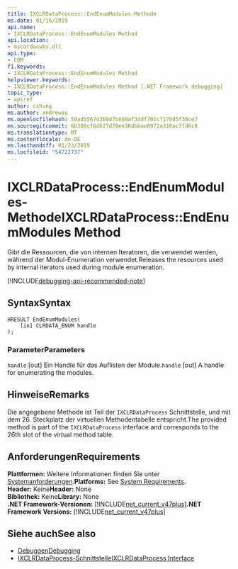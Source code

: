 ```yaml
---
title: IXCLRDataProcess::EndEnumModules-Methode
ms.date: 01/16/2019
api.name:
- IXCLRDataProcess::EndEnumModules Method
api.location:
- mscordacwks.dll
api.type:
- COM
f1.keywords:
- IXCLRDataProcess::EndEnumModules Method
helpviewer.keywords:
- IXCLRDataProcess::EndEnumModules Method [.NET Framework debugging]
topic_type:
- apiref
author: cshung
ms.author: andrewau
ms.openlocfilehash: 50ad55674360d7b880af3ddf701cf17005f30ce7
ms.sourcegitcommit: 6b308cf6d627d78ee36dbbae8972a310ac7fd6c8
ms.translationtype: MT
ms.contentlocale: de-DE
ms.lasthandoff: 01/23/2019
ms.locfileid: "54722737"
---
```

# <a name="ixclrdataprocessendenummodules-method"></a><span data-ttu-id="6c46e-102">IXCLRDataProcess::EndEnumModules-Methode</span><span class="sxs-lookup"><span data-stu-id="6c46e-102">IXCLRDataProcess::EndEnumModules Method</span></span>

<span data-ttu-id="6c46e-103">Gibt die Ressourcen, die von internen Iteratoren, die verwendet werden, während der Modul-Enumeration verwendet.</span><span class="sxs-lookup"><span data-stu-id="6c46e-103">Releases the resources used by internal iterators used during module enumeration.</span></span>

[!INCLUDE[debugging-api-recommended-note](../../../../includes/debugging-api-recommended-note.md)]

## <a name="syntax"></a><span data-ttu-id="6c46e-104">Syntax</span><span class="sxs-lookup"><span data-stu-id="6c46e-104">Syntax</span></span>
```
HRESULT EndEnumModules(
    [in] CLRDATA_ENUM handle
);
```

### <a name="parameters"></a><span data-ttu-id="6c46e-105">Parameter</span><span class="sxs-lookup"><span data-stu-id="6c46e-105">Parameters</span></span>
<span data-ttu-id="6c46e-106">`handle` [out] Ein Handle für das Auflisten der Module.</span><span class="sxs-lookup"><span data-stu-id="6c46e-106">`handle` [out] A handle for enumerating the modules.</span></span>

## <a name="remarks"></a><span data-ttu-id="6c46e-107">Hinweise</span><span class="sxs-lookup"><span data-stu-id="6c46e-107">Remarks</span></span>

<span data-ttu-id="6c46e-108">Die angegebene Methode ist Teil der `IXCLRDataProcess` Schnittstelle, und mit dem 26. Steckplatz der virtuellen Methodentabelle entspricht.</span><span class="sxs-lookup"><span data-stu-id="6c46e-108">The provided method is part of the `IXCLRDataProcess` interface and corresponds to the 26th slot of the virtual method table.</span></span>

## <a name="requirements"></a><span data-ttu-id="6c46e-109">Anforderungen</span><span class="sxs-lookup"><span data-stu-id="6c46e-109">Requirements</span></span>

<span data-ttu-id="6c46e-110">**Plattformen:** Weitere Informationen finden Sie unter [Systemanforderungen](../../../../docs/framework/get-started/system-requirements.md).</span><span class="sxs-lookup"><span data-stu-id="6c46e-110">**Platforms:** See [System Requirements](../../../../docs/framework/get-started/system-requirements.md).</span></span>   
<span data-ttu-id="6c46e-111">**Header:** Keine</span><span class="sxs-lookup"><span data-stu-id="6c46e-111">**Header:** None</span></span>   
<span data-ttu-id="6c46e-112">**Bibliothek:** Keine</span><span class="sxs-lookup"><span data-stu-id="6c46e-112">**Library:** None</span></span>   
<span data-ttu-id="6c46e-113">**.NET Framework-Versionen:** [!INCLUDE[net_current_v47plus](../../../../includes/net-current-v47plus.md)]</span><span class="sxs-lookup"><span data-stu-id="6c46e-113">**.NET Framework Versions:** [!INCLUDE[net_current_v47plus](../../../../includes/net-current-v47plus.md)]</span></span>   

## <a name="see-also"></a><span data-ttu-id="6c46e-114">Siehe auch</span><span class="sxs-lookup"><span data-stu-id="6c46e-114">See also</span></span>

- [<span data-ttu-id="6c46e-115">Debuggen</span><span class="sxs-lookup"><span data-stu-id="6c46e-115">Debugging</span></span>](../../../../docs/framework/unmanaged-api/debugging/index.md)
- [<span data-ttu-id="6c46e-116">IXCLRDataProcess-Schnittstelle</span><span class="sxs-lookup"><span data-stu-id="6c46e-116">IXCLRDataProcess Interface</span></span>](../../../../docs/framework/unmanaged-api/debugging/ixclrdataprocess-interface.md)
